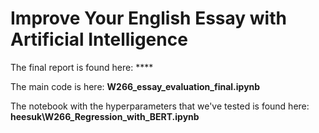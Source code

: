 # Improve Your English Essay with Artificial Intelligence

The final report is found here: ****

The main code is here: **W266_essay_evaluation_final.ipynb**

The notebook with the hyperparameters that we've tested is found here: **heesuk\W266_Regression_with_BERT.ipynb**
